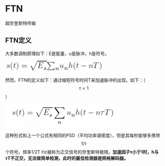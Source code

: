 # FTN

超奈奎斯特传输

## FTN定义

大多数调制原理如下：E是能量，u是脉冲，h是符号。

![](../../.gitbook/assets/image%20%283%29.png)

然而，FTN的定义如下：通过缩短符号时间T来加速脉冲的出现。如下：（ $$\tau<1$$）

![](../../.gitbook/assets/image%20%284%29.png)

这种形式和上一个公式有相同的PSD（平均功率谱密度），但是其每秒能够多携带$$1/\tau$$个符号。频率1/2T Hz被称为正交信号的奈奎斯特极限。**加速因子τ小于1时，h与τT不正交，无法做简单检测，此时的最佳检测器是网格解码器。**  


